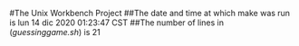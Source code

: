 #The Unix Workbench Project
##The date and time at which make was run is lun 14 dic 2020 01:23:47 CST
##The number of lines in (*guessinggame.sh*) is 21
